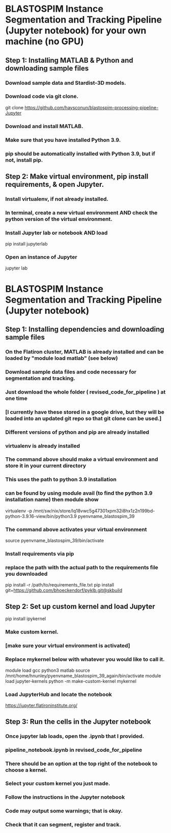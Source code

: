 
# BLASTOSPIM Instance Segmentation and Tracking Pipeline (Jupyter notebook) for your own machine (no GPU)

## Step 1: Installing MATLAB & Python and downloading sample files

### Download sample data and Stardist-3D models.

### Download code via git clone.
git clone https://github.com/haysconun/blastospim-processing-pipeline-Jupyter

### Download and install MATLAB.

### Make sure that you have installed Python 3.9.

### pip should be automatically installed with Python 3.9, but if not, install pip.

## Step 2: Make virtual environment, pip install requirements, & open Jupyter.

### Install virtualenv, if not already installed.

### In terminal, create a new virtual environment AND check the python version of the virtual environment.

### Install Jupyter lab or notebook AND load
pip install jupyterlab

### Open an instance of Jupyter
jupyter lab

# BLASTOSPIM Instance Segmentation and Tracking Pipeline (Jupyter notebook)

## Step 1: Installing dependencies and downloading sample files


### On the Flatiron cluster, MATLAB is already installed and can be loaded by "module load matlab" (see below)

### Download sample data files and code necessary for segmentation and tracking.
### Just download the whole folder ( revised_code_for_pipeline ) at one time
### [I currently have these stored in a google drive, but they will be loaded into an updated git repo so that git clone can be used.]

### Different versions of python and pip are already installed
### virtualenv is already installed

### The command above should make a virtual environment and store it in your current directory
### This uses the path to python 3.9 installation 
### can be found by using module avail (to find the python 3.9 installation name) then module show
virtualenv -p /mnt/sw/nix/store/lq18vwc5g47301xpm32i8hx1z2n199bd-python-3.9.16-view/bin/python3.9 pyenvname_blastospim_39

### The command above activates your virtual environment
source pyenvname_blastospim_39/bin/activate

### Install requirements via pip
### replace the path with the actual path to the requirements file you downloaded
pip install -r /path/to/requirements_file.txt
pip install git+https://github.com/bhoeckendorf/pyklb.git@skbuild

## Step 2: Set up custom kernel and load Jupyter
pip install ipykernel

### Make custom kernel.
### [make sure your virtual environment is activated]
### Replace mykernel below with whatever you would like to call it.
module load gcc python3 matlab
source /mnt/home/hnunley/pyenvname_blastospim_39_again/bin/activate
module load jupyter-kernels
python -m make-custom-kernel mykernel

### Load JupyterHub and locate the notebook
https://jupyter.flatironinstitute.org/

## Step 3: Run the cells in the Jupyter notebook

### Once jupyter lab loads, open the .ipynb that I provided.
### pipeline_notebook.ipynb in revised_code_for_pipeline
### There should be an option at the top right of the notebook to choose a kernel.
### Select your custom kernel you just made.
### Follow the instructions in the Jupyter notebook
### Code may output some warnings; that is okay.
### Check that it can segment, register and track.
